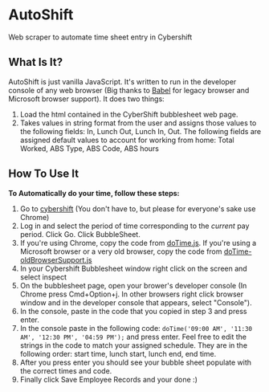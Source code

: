 # AutoShift
Web scraper to automate time sheet entry in Cybershift

## What Is It?
 AutoShift is just vanilla JavaScript. It's written to run in the developer console of any web browser (Big thanks to [Babel](https://babeljs.io/) for legacy browser and Microsoft browser support).
 It does two things:
 1. Load the html contained in the CyberShift bubblesheet web page.
 2. Takes values in string format from the user and assigns those values to the following fields: In, Lunch Out, Lunch In, Out. The following fields are assigned default values to account for working from home: Total Worked, ABS Type, ABS Code, ABS hours

## How To Use It

**To Automatically do your time,  follow these steps:**
1. Go to [cybershift](https://nycdoe.cybershift.net/) (You don't have to, but please for everyone's sake use Chrome)
2. Log in and select the period of time corresponding to the *current* pay period. Click Go. Click BubbleSheet.
3. If you're using Chrome, copy the code from [doTime.js](https://github.com/nries1/AutoShift/blob/master/doTime.js). If you're using a Microsoft browser or a very old browser, copy the code from [doTime-oldBrowserSupport.js](https://github.com/nries1/AutoShift/blob/master/doTime-oldBrowserSupport.js)
4. In your Cybershift Bubblesheet window right click on the screen and select inspect
5. On the bubblesheet page, open your brower's developer console (In Chrome press Cmd+Option+j. In other browsers right click browser window and in the developer console that appears, select "Console").
6. In the console, paste in the code that you copied in step 3 and press enter.
7. In the console paste in the following code: `doTime('09:00 AM', '11:30 AM', '12:30 PM', '04:59 PM');` and press enter. Feel free to edit the strings in the code to match your assigned schedule. They are in the following order: start time, lunch start, lunch end, end time.
8. After you press enter you should see your bubble sheet populate with the correct times and code.
9. Finally click Save Employee Records and your done :)

